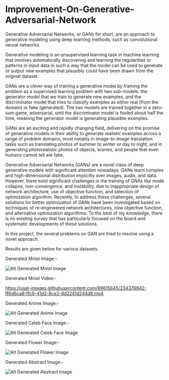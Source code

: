# Improvement-On-Generative-Adversarial-Network

Generative Adversarial Networks, or GANs for short, are an approach to generative modeling using deep learning methods, such as convolutional neural networks.

Generative modeling is an unsupervised learning task in machine learning that involves automatically discovering and learning the regularities or patterns in input data in such a way that the model can be used to generate or output new examples that plausibly could have been drawn from the original dataset.

GANs are a clever way of training a generative model by framing the problem as a supervised learning problem with two sub-models: the generator model that we train to generate new examples, and the discriminator model that tries to classify examples as either real (from the domain) or fake (generated). The two models are trained together in a zero-sum game, adversarial, until the discriminator model is fooled about half the time, meaning the generator model is generating plausible examples.

GANs are an exciting and rapidly changing field, delivering on the promise of generative models in their ability to generate realistic examples across a range of problem domains, most notably in image-to-image translation tasks such as translating photos of summer to winter or day to night, and in generating photorealistic photos of objects, scenes, and people that even humans cannot tell are fake.

Generative Adversarial Networks (GANs) are a novel class of deep generative models with significant attention nowadays. GANs learn complex and high-dimensional distribution implicitly over images, audio, and data. However, there exist significant challenges in the training of GNAs like mode collapse, non-convergence, and instability, due to inappropriate design of network architecture, use of objective function, and selection of optimization algorithm. Recently, to address these challenges, several solutions for better optimization of GANs have been investigated based on techniques of re-engineered network architectures, now objective function, and alternative optimization algorithms. To the best of my knowledge, there is no existing survey that has particularly focused on the board and systematic developments of these solutions.

In this project, the several problems on GAN are tried to resolve using a novel approach.

Results are given below for various datasets.


Generated Mnist Image:-

![Alt Generated Mnist Image](https://github.com/acfilok96/Improvement-On-Generative-Adversarial-Network/blob/main/Files/Mnist%20Data/generated_mnist_data.png)

Generated Mnist Video:-

https://user-images.githubusercontent.com/88615645/234378842-ff6d6ca9-ffc9-41d2-8ce2-8d2241d244d8.mp4


Generated Anime Image:-

![Alt Generated Anime Image](https://github.com/acfilok96/Improvement-On-Generative-Adversarial-Network/blob/main/Files/Animo%20Data/Generated%20Images.png)


Generated Celeb Face Image:-

![Alt Generated Celeb Face Image](https://github.com/acfilok96/Improvement-On-Generative-Adversarial-Network/blob/main/Files/Celeb%20Data/Generated%20Celeb%20Images.png)


Generated Flower Image:-

![Alt Generated Flower Image](https://github.com/acfilok96/Improvement-On-Generative-Adversarial-Network/blob/main/Files/Flower%20Data/Generated%20Images.png)


Generated Abstract Image:-

![Alt Generated Abstract Image](https://github.com/acfilok96/Improvement-On-Generative-Adversarial-Network/blob/main/Files/Abstract%20Image%20Data/Generated%20Abstract%20Images.png)
